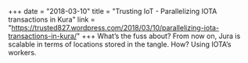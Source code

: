 +++
date = "2018-03-10"
title = "Trusting IoT - Parallelizing IOTA transactions in Kura"
link = "https://trusted827.wordpress.com/2018/03/10/parallelizing-iota-transactions-in-kura/"
+++
What’s the fuss about? From now on, Jura is scalable in terms of locations stored in the tangle. How? Using IOTA’s workers.